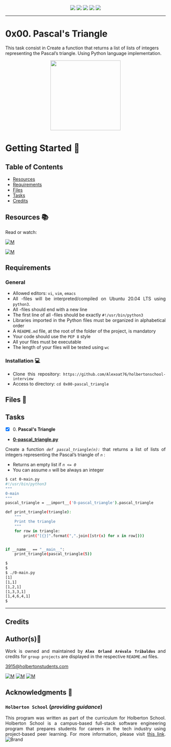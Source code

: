<p align="center">
<img src="https://img.shields.io/badge/LINUX-darkgreen.svg"/>
<img src="https://img.shields.io/badge/Shell-ligthgreen.svg"/>
<img src="https://img.shields.io/badge/Vim-green.svg"/>
<img src="https://img.shields.io/badge/Python-blue.svg"/>
<img src="https://img.shields.io/badge/Markdown-black.svg"/><br>	
</p>

---
# 0x00. Pascal's Triangle

This task consist in Create a function that returns a list of lists of integers representing the Pascal’s triangle. Using Python language implementation.

<p align="center">
  <img width="220"  
        src="https://upload.wikimedia.org/wikipedia/commons/0/07/Sierpinski_Gasket_in_Pascal%27s_Triangle.gif"
  >
</p>

# Getting Started :running:	
<div style="text-align: justify">

## Table of Contents
* [Resources](#resources-books)
* [Requirements](#requirements)
* [Files](#files-file_folder)
* [Tasks](#tasks)
* [Credits](#credits)

## Resources :books:
Read or watch:
	
[![M](https://upload.wikimedia.org/wikipedia/commons/thumb/2/2f/Google_2015_logo.svg/80px-Google_2015_logo.svg.png)](https://www.google.com/search?q=pascal+triangle+in+python&oq=Pascal+trian&aqs=chrome.6.69i57j0i512l9.7223j0j15&sourceid=chrome&ie=UTF-8)

[![M](https://upload.wikimedia.org/wikipedia/commons/thumb/e/e1/Logo_of_YouTube_%282015-2017%29.svg/70px-Logo_of_YouTube_%282015-2017%29.svg.png)](https://www.youtube.com/results?search_query=pascal%27s+triangle+in+python)

## Requirements
### General
- Allowed editors: `vi`, `vim`, `emacs` 
- All -files will be interpreted/compiled on Ubuntu 20.04 LTS using `python3`.
- All -files should end with a new line
- The first line of all -files should be exactly `#!/usr/bin/python3` 
- Libraries imported in the Python files must be organized in alphabetical order
- A `README.md` file, at the root of the folder of the project, is mandatory
- Your code should use the `PEP 8` style
- All your files must be executable
- The length of your files will be tested using `wc`

### Installation :computer:
	
- Clone this repository: `https://github.com/Alexoat76/holbertonschool-interview`	
- Access to directory: `cd 0x00-pascal_triangle`

## Files :file_folder:

## Tasks

+ [x] 0\. **Pascal's Triangle**

+ **[0-pascal_triangle.py](./0-pascal_triangle.py)**

Create a function  *`def pascal_triangle(n):`*   that returns a list of lists of integers representing the Pascal’s triangle of   *` n `*  :

* Returns an empty list if  *` n <= 0 `* 
* You can assume  *` n `*  will be always an integer

```bash
$ cat 0-main.py
#!/usr/bin/python3
"""
0-main
"""
pascal_triangle = __import__('0-pascal_triangle').pascal_triangle

def print_triangle(triangle):
    """
    Print the triangle
    """
    for row in triangle:
        print("[{}]".format(",".join([str(x) for x in row])))


if __name__ == "__main__":
    print_triangle(pascal_triangle(5))

$
$ 
$ ./0-main.py
[1]
[1,1]
[1,2,1]
[1,3,3,1]
[1,4,6,4,1]
$ 
```

---

## Credits

## Author(s):blue_book:

Work is owned and maintained by 
	**`Alex Orland Arévalo Tribaldos`**  and credits for `group projects` are displayed in the respective `README.md` files.

<3915@holbertonstudents.com>
	
[![M](https://upload.wikimedia.org/wikipedia/commons/thumb/9/91/Octicons-mark-github.svg/25px-Octicons-mark-github.svg.png)](https://github.com/Alexoat76)
[![M](https://upload.wikimedia.org/wikipedia/fr/thumb/c/c8/Twitter_Bird.svg/25px-Twitter_Bird.svg.png)](https://twitter.com/aoarevalot)
[![M](https://upload.wikimedia.org/wikipedia/commons/thumb/c/ca/LinkedIn_logo_initials.png/25px-LinkedIn_logo_initials.png)](https://www.linkedin.com/in/Alexoat76/)

## Acknowledgments :mega: 

### **`Holberton School`** (*providing guidance*)
	
This program was written as part of the curriculum for Holberton School.
Holberton School is a campus-based full-stack software engineering program
that prepares students for careers in the tech industry using project-based
peer learning. For more information,  please visit [this link](https://www.holbertonschool.com/).
![Brand](https://assets.website-files.com/6105315644a26f77912a1ada/610540e8b4cd6969794fe673_Holberton_School_logo-04-04.svg)
